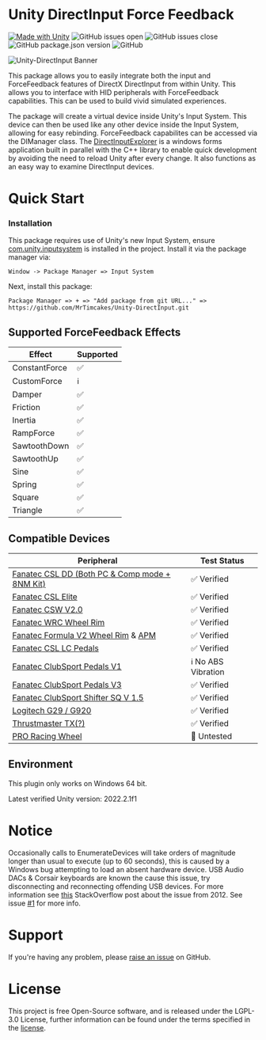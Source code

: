 # Unity DirectInput Force Feedback

[![Made with Unity](https://img.shields.io/badge/Made%20with-Unity-57b9d3.svg?style=for-the-badge&logo=unity)](https://unity3d.com)
![GitHub issues open](https://img.shields.io/github/issues/MrTimcakes/Unity-DirectInput?style=for-the-badge)
![GitHub issues close](https://img.shields.io/github/issues-closed/MrTimcakes/Unity-DirectInput?style=for-the-badge)
![GitHub package.json version](https://img.shields.io/github/package-json/v/MrTimcakes/Unity-DirectInput?style=for-the-badge)
![GitHub](https://img.shields.io/github/license/MrTimcakes/Unity-DirectInput?style=for-the-badge)

![Unity-DirectInput Banner](https://github.com/MrTimcakes/Unity-DirectInput/blob/assets/UnityDirectInputBanner.png )

This package allows you to easily integrate both the input and ForceFeedback features of DirectX DirectInput from within Unity. This allows you to interface with HID peripherals with ForceFeedback capabilities. This can be used to build vivid simulated experiences.

The package will create a virtual device inside Unity's Input System. This device can then be used like any other device inside the Input System, allowing for easy rebinding. ForceFeedback capabilites can be accessed via the DIManager class. The [DirectInputExplorer](../../tree/main/DirectInputExplorer~) is a windows forms application built in parallel with the C++ library to enable quick development by avoiding the need to reload Unity after every change. It also functions as an easy way to examine DirectInput devices.

# Quick Start

### Installation

This package requires use of Unity's new Input System, ensure [com.unity.inputsystem](https://docs.unity3d.com/Packages/com.unity.inputsystem@1.0/manual/QuickStartGuide.html) is installed in the project. Install it via the package manager via: 

`Window -> Package Manager => Input System`

Next, install this package:

`Package Manager => + => "Add package from git URL..." => ` `https://github.com/MrTimcakes/Unity-DirectInput.git` 


## Supported ForceFeedback Effects

| Effect        | Supported |
|---------------|-----------|
| ConstantForce | ✅ |
| CustomForce   | ℹ️ |
| Damper        | ✅ |
| Friction      | ✅ |
| Inertia       | ✅ |
| RampForce     | ✅ |
| SawtoothDown  | ✅ |
| SawtoothUp    | ✅ |
| Sine          | ✅ |
| Spring        | ✅ |
| Square        | ✅ |
| Triangle      | ✅ |

[comment]: <Done, needs work but is available, not done> (✅ ℹ️ 🔲)

## Compatible Devices

| Peripheral                         | Test Status    |
|------------------------------------|----------------|
| [Fanatec CSL DD (Both PC & Comp mode + 8NM Kit)](https://fanatec.com/eu-en/csl-dd-8-nm) | ✅ Verified    |
| [Fanatec CSL Elite](https://fanatec.com/eu-en/racing-wheels-wheel-bases/wheel-bases/csl-elite-wheel-base-officially-licensed-for-playstation) | ✅ Verified    |
| [Fanatec CSW V2.0](https://fanatec.com/eu-en/racing-wheels-wheel-bases/wheel-bases/clubsport-wheel-base-v2-servo) | ✅ Verified    |
| [Fanatec WRC Wheel Rim](https://fanatec.com/eu-en/steering-wheels/csl-elite-steering-wheel-wrc) | ✅ Verified    |
| [Fanatec Formula V2 Wheel Rim](https://fanatec.com/eu-en/steering-wheels/clubsport-steering-wheel-formula-v2) & [APM](https://fanatec.com/eu-en/shifters-others/podium-advanced-paddle-module) | ✅ Verified    |
| [Fanatec CSL LC Pedals](https://fanatec.com/eu-en/pedals/csl-elite-pedals) | ✅ Verified    |
| [Fanatec ClubSport Pedals V1](https://www.youtube.com/watch?v=jw52Dq3SZaA) | ℹ️ No ABS Vibration    |
| [Fanatec ClubSport Pedals V3](https://fanatec.com/eu-en/pedals/clubsport-pedals-v3) | ✅ Verified    |
| [Fanatec ClubSport Shifter SQ V 1.5](https://fanatec.com/eu-en/shifters-others/clubsport-shifter-sq-v-1.5) | ✅ Verified    |
| [Logitech G29 / G920](https://www.logitechg.com/en-gb/products/driving/driving-force-racing-wheel.html) | ✅ Verified    |
| [Thrustmaster TX(?)](https://shop.thrustmaster.com/de_de/tx-racing-wheel-leather-edition-eu.html) | ✅ Verified    |
| [PRO Racing Wheel](https://www.logitechg.com/en-gb/products/driving/pro-racing-wheel.html) | 🔲 Untested    |

[comment]: <> (✅ 🔲)


## Environment

This plugin only works on Windows 64 bit.

Latest verified Unity version: 2022.2.1f1

# Notice

Occasionally calls to EnumerateDevices will take orders of magnitude longer than usual to execute (up to 60 seconds), this is caused by a Windows bug attempting to load an absent hardware device. USB Audio DACs & Corsair keyboards are known the cause this issue, try disconnecting and reconnecting offending USB devices. For more information see [this](https://stackoverflow.com/questions/10967795/directinput8-enumdevices-sometimes-painfully-slow) StackOverflow post about the issue from 2012. See issue [#1](/../../issues/1) for more info.

# Support

If you're having any problem, please [raise an issue](https://github.com/MrTimcakes/Unity-DirectInput/issues/new) on GitHub.

# License

This project is free Open-Source software, and is released under the LGPL-3.0 License, further information can be found under the terms specified in the [license](/../../blob/main/LICENSE).

